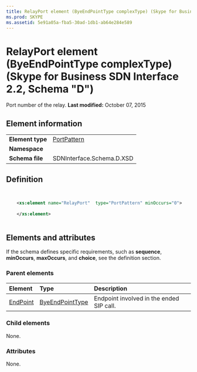 ```yaml
---
title: RelayPort element (ByeEndPointType complexType) (Skype for Business SDN Interface 2.2, Schema "D")
ms.prod: SKYPE
ms.assetid: 5e91a05a-fba5-30ad-1db1-ab64e284e589
---
```



# RelayPort element (ByeEndPointType complexType) (Skype for Business SDN Interface 2.2, Schema "D")
Port number of the relay. 
 **Last modified:** October 07, 2015
  
    
    


## Element information


|||
|:-----|:-----|
|**Element type**| [PortPattern](portpattern-simpletype.md)|
|**Namespace**||
|**Schema file**|SDNInterface.Schema.D.XSD |
   

## Definition


```XML


    <xs:element name="RelayPort"  type="PortPattern" minOccurs="0">
    
    </xs:element>
  
```


## Elements and attributes

If the schema defines specific requirements, such as **sequence**, **minOccurs**, **maxOccurs**, and **choice**, see the definition section. 
  
    
    

### Parent elements



|**Element**|**Type**|**Description**|
|:-----|:-----|:-----|
| [EndPoint](endpoint-element-byetype-complextype.md)| [ByeEndPointType](byeendpointtype-complextype.md)|Endpoint involved in the ended SIP call. |
   

### Child elements

None. 
  
    
    

### Attributes

None. 
  
    
    


